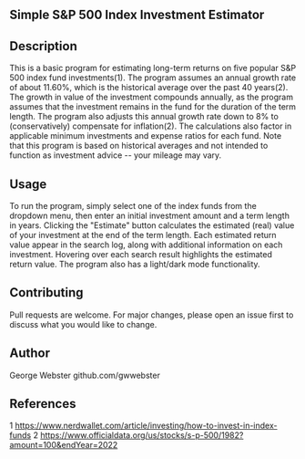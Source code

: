 ## Simple S&P 500 Index Investment Estimator

## Description
This is a basic program for estimating long-term returns on five popular S&P 500 index fund investments(1). The program assumes an annual growth rate of about 11.60%, which is the historical average over the past 40 years(2). The growth in value of the investment compounds annually, as the program assumes that the investment remains in the fund for the duration of the term length. The program also adjusts this annual growth rate down to 8% to (conservatively) compensate for inflation(2). The calculations also factor in applicable minimum investments and expense ratios for each fund. Note that this program is based on historical averages and not intended to function as investment advice -- your mileage may vary.

## Usage
To run the program, simply select one of the index funds from the dropdown menu, then enter an initial investment amount and a term length in years. Clicking the "Estimate" button calculates the estimated (real) value of your investment at the end of the term length. Each estimated return value appear in the search log, along with additional information on each investment. Hovering over each search result highlights the estimated return value. The program also has a light/dark mode functionality.

## Contributing
Pull requests are welcome. For major changes, please open an issue first
to discuss what you would like to change.

## Author
George Webster
github.com/gwwebster

## References
1 https://www.nerdwallet.com/article/investing/how-to-invest-in-index-funds
2 https://www.officialdata.org/us/stocks/s-p-500/1982?amount=100&endYear=2022